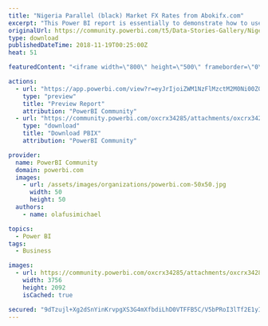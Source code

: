 ```yaml
---
title: "Nigeria Parallel (black) Market FX Rates from Abokifx.com"
excerpt: "This Power BI report is essentially to demonstrate how to use Power BI to pull data from a website and transform/clean it via PowerQuery (Query"
originalUrl: https://community.powerbi.com/t5/Data-Stories-Gallery/Nigeria-Parallel-black-Market-FX-Rates-from-Abokifx-com/m-p/568355
type: download
publishedDateTime: 2018-11-19T00:25:00Z
heat: 51

featuredContent: "<iframe width=\"800\" height=\"500\" frameborder=\"0\" src=\"https://app.powerbi.com/view?r=eyJrIjoiZWM1NzFlMzctM2M0Ni00ZGEzLWE0NjAtNjU5MjE2Y2ZhZTg4IiwidCI6IjgwZTlhM2Y3LTZhNTQtNDQ2OS05NTlhLWQ2MWFhNTM4Y2M4ZiIsImMiOjh9\"></iframe>"

actions:
  - url: "https://app.powerbi.com/view?r=eyJrIjoiZWM1NzFlMzctM2M0Ni00ZGEzLWE0NjAtNjU5MjE2Y2ZhZTg4IiwidCI6IjgwZTlhM2Y3LTZhNTQtNDQ2OS05NTlhLWQ2MWFhNTM4Y2M4ZiIsImMiOjh9"
    type: "preview"
    title: "Preview Report"
    attribution: "PowerBI Community"
  - url: "https://community.powerbi.com/oxcrx34285/attachments/oxcrx34285/DataStoriesGallery/2372/2/abokifx.pbix"
    type: "download"
    title: "Download PBIX"
    attribution: "PowerBI Community"

provider:
  name: PowerBI Community
  domain: powerbi.com
  images:
    - url: /assets/images/organizations/powerbi.com-50x50.jpg
      width: 50
      height: 50
  authors:
    - name: olafusimichael

topics:
  - Power BI
tags:
  - Business

images:
  - url: https://community.powerbi.com/oxcrx34285/attachments/oxcrx34285/DataStoriesGallery/2372/1/abokifx%20pbi.jpg
    width: 3756
    height: 2092
    isCached: true

secured: "9dTzujl+Xg2dSnYinKrvpgXS3G4mXfbdiLhD0VTFFB5C/V5bPRoI3lTf2E1yIuiutWcBCpMTNRwkqPU2/vuOA1HRzDEJjeTuEoCA8/nIHExkuyXytxkjgmXxey6zyBpGMzhA0nqYZIFcQZAJIJWM6EK8xU9CF3GXAKYsT4FnfYpoAXS03fbt4Fk8TmbSdi0Shh8d1zlSHr3m7Jx90PovNLY5XH+6Ic0jgBS9h30z9SdJnDvOtM8zW1e8FRlrE+MTDoK/4nw087FczcocWx0MD8c859bdhrjFrKp9nJonOMdecBX9GFst+pmAsJqSM57sz9FNEO9QM4Q3hFXCNIB/ikcIWwVdChQIVMMJFX81+VsTrBTop6YtugHwbNUGqJbLzuKZjFsVdJ+WHMolIdEmSVV6MNGfF8vN5ImyT8zZBrhR9slrz6AzpcmJM7b/eHh0;88+j6lUM+2Q4PM9uEa3Lgw=="
---
```


